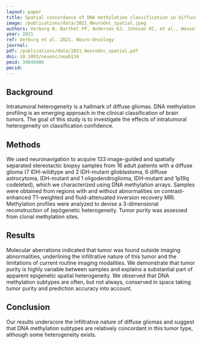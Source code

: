 ```yaml
---
layout: paper
title: Spatial concordance of DNA methylation classification in diffuse glioma
image: /publications/data/2021_NeuroOnc_spatial.jpeg
authors: Verburg N, Barthel FP, Anderson KJ, Johnson KC, et al., Wesseling P, De Witt Hamer PC, Verhaak RGW
year: 2021
ref: Verburg et al. 2021. Neuro-Oncology
journal: 
pdf: /publications/data/2021_NeuroOnc_spatial.pdf
doi: 10.1093/neuonc/noab134
pmid: 34049406
pmcid: 
---
```


## Background
Intratumoral heterogeneity is a hallmark of diffuse gliomas. DNA methylation profiling is an emerging approach in the clinical classification of brain tumors. The goal of this study is to investigate the effects of intratumoral heterogeneity on classification confidence.

## Methods
We used neuronavigation to acquire 133 image-guided and spatially separated stereotactic biopsy samples from 16 adult patients with a diffuse glioma (7 IDH-wildtype and 2 IDH-mutant glioblastoma, 6 diffuse astrocytoma, IDH-mutant and 1 oligodendroglioma, IDH-mutant and 1p19q codeleted), which we characterized using DNA methylation arrays. Samples were obtained from regions with and without abnormalities on contrast-enhanced T1-weighted and fluid-attenuated inversion recovery MRI. Methylation profiles were analyzed to devise a 3-dimensional reconstruction of (epi)genetic heterogeneity. Tumor purity was assessed from clonal methylation sites.

## Results
Molecular aberrations indicated that tumor was found outside imaging abnormalities, underlining the infiltrative nature of this tumor and the limitations of current routine imaging modalities. We demonstrate that tumor purity is highly variable between samples and explains a substantial part of apparent epigenetic spatial heterogeneity. We observed that DNA methylation subtypes are often, but not always, conserved in space taking tumor purity and prediction accuracy into account.

## Conclusion
Our results underscore the infiltrative nature of diffuse gliomas and suggest that DNA methylation subtypes are relatively concordant in this tumor type, although some heterogeneity exists.